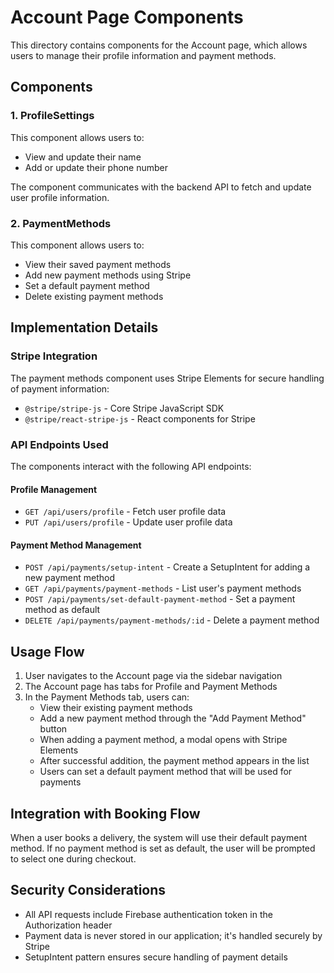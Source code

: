 # Account Page Components

This directory contains components for the Account page, which allows users to manage their profile information and payment methods.

## Components

### 1. ProfileSettings

This component allows users to:
- View and update their name
- Add or update their phone number

The component communicates with the backend API to fetch and update user profile information.

### 2. PaymentMethods

This component allows users to:
- View their saved payment methods
- Add new payment methods using Stripe
- Set a default payment method
- Delete existing payment methods

## Implementation Details

### Stripe Integration

The payment methods component uses Stripe Elements for secure handling of payment information:

- `@stripe/stripe-js` - Core Stripe JavaScript SDK
- `@stripe/react-stripe-js` - React components for Stripe

### API Endpoints Used

The components interact with the following API endpoints:

#### Profile Management
- `GET /api/users/profile` - Fetch user profile data
- `PUT /api/users/profile` - Update user profile data

#### Payment Method Management
- `POST /api/payments/setup-intent` - Create a SetupIntent for adding a new payment method
- `GET /api/payments/payment-methods` - List user's payment methods
- `POST /api/payments/set-default-payment-method` - Set a payment method as default
- `DELETE /api/payments/payment-methods/:id` - Delete a payment method

## Usage Flow

1. User navigates to the Account page via the sidebar navigation
2. The Account page has tabs for Profile and Payment Methods
3. In the Payment Methods tab, users can:
   - View their existing payment methods
   - Add a new payment method through the "Add Payment Method" button
   - When adding a payment method, a modal opens with Stripe Elements
   - After successful addition, the payment method appears in the list
   - Users can set a default payment method that will be used for payments

## Integration with Booking Flow

When a user books a delivery, the system will use their default payment method. If no payment method is set as default, the user will be prompted to select one during checkout.

## Security Considerations

- All API requests include Firebase authentication token in the Authorization header
- Payment data is never stored in our application; it's handled securely by Stripe
- SetupIntent pattern ensures secure handling of payment details 